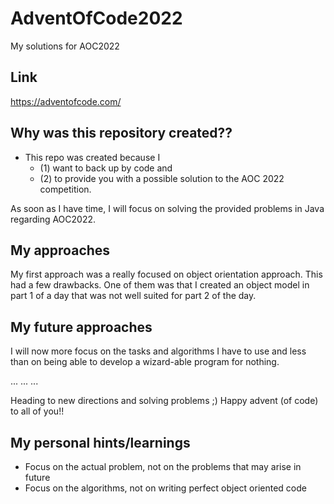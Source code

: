 # AdventOfCode2022
My solutions for AOC2022

## Link
https://adventofcode.com/

## Why was this repository created??
- This repo was created because I
  - (1) want to back up by code and
  - (2) to provide you with a possible solution to the AOC 2022 competition.

As soon as I have time, I will focus on solving the provided problems in Java regarding AOC2022.

## My approaches
My first approach was a really focused on object orientation approach. This had a few drawbacks. One of them was that I created an object model in part 1 of a day that was not well suited for part 2 of the day.

## My future approaches
I will now more focus on the tasks and algorithms I have to use and less than on being able to develop a wizard-able program for nothing.

...
...
...

Heading to new directions and solving problems ;) Happy advent (of code) to all of you!!

## My personal hints/learnings
- Focus on the actual problem, not on the problems that may arise in future
- Focus on the algorithms, not on writing perfect object oriented code